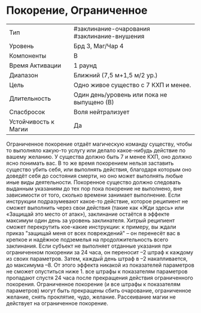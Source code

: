 # Покорение, Ограниченное

|                      |                                                           |
| -------------------- | --------------------------------------------------------- |
| Тип                  | #заклинание-очарования #заклинание-внушения  |
| Уровень              | Брд 3, Маг/Чар 4                                          |
| Компоненты           | В                                                         |
| Время Активации      | 1 раунд                                                   |
| Диапазон             | Ближний (7,5 м+1,5 м/2 ур.)                               |
| Цель                 | Одно живое существо с 7 КХП и менее.                      |
| Длительность         | Один день/уровень или пока не выпущено (В)                |
| Спасбросок           | Воля нейтрализует                                         | 
| Устойчивость к Магии | Да                                                        |

 Ограниченное покорение отдаёт магическую команду существу, чтобы то выполняло какую-то услугу или делало какое-нибудь действие по вашему желанию. У существа должно быть 7 и менее КХП, оно должно ясно понимать вас. В то же время покорением нельзя заставить существо убить себя, или выполнять действия, благодаря которым оно доведёт себя до состояния смерти, но оно может выполнять любые иные виды деятельности. Покоренное существо должно следовать выданным указаниям до тех пор пока покорение не выполнено, вне зависимости от того, сколько времени занимает выполнение. Если инструкции подразумевают какое-то действие, которое реципиент не сможет выполнить через свои действия (такие как «Жди здесь» или «Защищай это место от атак»), заклинание остаётся в эффекте максимум один день за уровень заклинателя. Хитрый реципиент сможет перекрутить кое-какие инструкции: к примеру, вы ждали приказ "защищай меня от всех повреждений" – он перенесёт вас в крепкое и надёжное подземелья на продолжительность всего заклинания. Если субъект не выполняет отданные указания при ограниченном покорении за 24 часа, он переносит –2 штраф к каждому из своих параметров. Затем, каждый день штраф в –2 накапливается, до максимума –8. От этого эффекта никакой из показателей параметров не сможет опуститься ниже 1. все штрафы к показателям параметров пропадают спустя 24 часа после прекращения действия ограниченного покорения. Ограниченное покорение (и все штрафы к показателям параметров) могут быть прекращены сбить очарование, ограниченное желание, снять проклятие, чудо, желание. Рассеивание магии не действует на ограниченное покорение.
